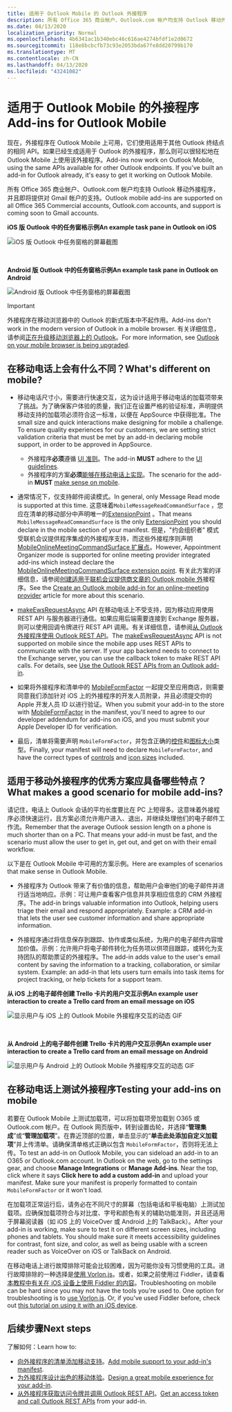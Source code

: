 ```yaml
---
title: 适用于 Outlook Mobile 的 Outlook 外接程序
description: 所有 Office 365 商业帐户、Outlook.com 帐户均支持 Outlook 移动外接程序，并且即将提供对 Gmail 帐户的支持。
ms.date: 04/13/2020
localization_priority: Normal
ms.openlocfilehash: 4b6341ac1b340ebc46c616ae4274bfdf1e2d0672
ms.sourcegitcommit: 118e8bcbcfb73c93e2053bda67fe8dd20799b170
ms.translationtype: MT
ms.contentlocale: zh-CN
ms.lasthandoff: 04/13/2020
ms.locfileid: "43241082"
---
```

# <a name="add-ins-for-outlook-mobile"></a><span data-ttu-id="91559-103">适用于 Outlook Mobile 的外接程序</span><span class="sxs-lookup"><span data-stu-id="91559-103">Add-ins for Outlook Mobile</span></span>

<span data-ttu-id="91559-p101">现在，外接程序在 Outlook Mobile 上可用，它们使用适用于其他 Outlook 终结点的相同 API。如果已经生成适用于 Outlook 的外接程序，那么则可以很轻松地在 Outlook Mobile 上使用该外接程序。</span><span class="sxs-lookup"><span data-stu-id="91559-p101">Add-ins now work on Outlook Mobile, using the same APIs available for other Outlook endpoints. If you've built an add-in for Outlook already, it's easy to get it working on Outlook Mobile.</span></span>

<span data-ttu-id="91559-106">所有 Office 365 商业帐户、Outlook.com 帐户均支持 Outlook 移动外接程序，并且即将提供对 Gmail 帐户的支持。</span><span class="sxs-lookup"><span data-stu-id="91559-106">Outlook mobile add-ins are supported on all Office 365 Commercial accounts, Outlook.com accounts, and support is coming soon to Gmail accounts.</span></span>

<span data-ttu-id="91559-107">**iOS 版 Outlook 中的任务窗格示例**</span><span class="sxs-lookup"><span data-stu-id="91559-107">**An example task pane in Outlook on iOS**</span></span>

![iOS 版 Outlook 中任务窗格的屏幕截图](../images/outlook-mobile-addin-taskpane.png)

<br/>

<span data-ttu-id="91559-109">**Android 版 Outlook 中的任务窗格示例**</span><span class="sxs-lookup"><span data-stu-id="91559-109">**An example task pane in Outlook on Android**</span></span>

![Android 版 Outlook 中任务窗格的屏幕截图](../images/outlook-mobile-addin-taskpane-android.png)

> [!IMPORTANT]
> <span data-ttu-id="91559-111">外接程序在移动浏览器中的 Outlook 的新式版本中不起作用。</span><span class="sxs-lookup"><span data-stu-id="91559-111">Add-ins don't work in the modern version of Outlook in a mobile browser.</span></span> <span data-ttu-id="91559-112">有关详细信息，请参阅[正在升级移动浏览器上的 Outlook](https://techcommunity.microsoft.com/t5/outlook-blog/outlook-on-your-mobile-browser-is-being-upgraded/ba-p/1125816)。</span><span class="sxs-lookup"><span data-stu-id="91559-112">For more information, see [Outlook on your mobile browser is being upgraded](https://techcommunity.microsoft.com/t5/outlook-blog/outlook-on-your-mobile-browser-is-being-upgraded/ba-p/1125816).</span></span>

## <a name="whats-different-on-mobile"></a><span data-ttu-id="91559-113">在移动电话上会有什么不同？</span><span class="sxs-lookup"><span data-stu-id="91559-113">What's different on mobile?</span></span>

- <span data-ttu-id="91559-p103">移动电话尺寸小，需要进行快速交互，这为设计适用于移动电话的加载项带来了挑战。为了确保客户体验的质量，我们正在设置严格的验证标准，声明提供移动支持的加载项必须符合这一标准，以便在 AppSource 中获得批准。</span><span class="sxs-lookup"><span data-stu-id="91559-p103">The small size and quick interactions make designing for mobile a challenge. To ensure quality experiences for our customers, we are setting strict validation criteria that must be met by an add-in declaring mobile support, in order to be approved in AppSource.</span></span>
    - <span data-ttu-id="91559-116">外接程序**必须**遵循 [UI 准则](outlook-addin-design.md)。</span><span class="sxs-lookup"><span data-stu-id="91559-116">The add-in **MUST** adhere to the [UI guidelines](outlook-addin-design.md).</span></span>
    - <span data-ttu-id="91559-117">外接程序的方案**必须**[能够在移动电话上实现](#what-makes-a-good-scenario-for-mobile-add-ins)。</span><span class="sxs-lookup"><span data-stu-id="91559-117">The scenario for the add-in **MUST** [make sense on mobile](#what-makes-a-good-scenario-for-mobile-add-ins).</span></span>

- <span data-ttu-id="91559-118">通常情况下，仅支持邮件阅读模式。</span><span class="sxs-lookup"><span data-stu-id="91559-118">In general, only Message Read mode is supported at this time.</span></span> <span data-ttu-id="91559-119">这意味着`MobileMessageReadCommandSurface` ，您应在清单的移动部分中声明唯一的[ExtensionPoint](../reference/manifest/extensionpoint.md#mobilemessagereadcommandsurface) 。</span><span class="sxs-lookup"><span data-stu-id="91559-119">That means `MobileMessageReadCommandSurface` is the only [ExtensionPoint](../reference/manifest/extensionpoint.md#mobilemessagereadcommandsurface) you should declare in the mobile section of your manifest.</span></span> <span data-ttu-id="91559-120">但是，"约会组织者" 模式受联机会议提供程序集成的外接程序支持，而这些外接程序则声明[MobileOnlineMeetingCommandSurface 扩展点](../reference/manifest/extensionpoint.md#mobileonlinemeetingcommandsurface-preview)。</span><span class="sxs-lookup"><span data-stu-id="91559-120">However, Appointment Organizer mode is supported for online meeting provider integrated add-ins which instead declare the [MobileOnlineMeetingCommandSurface extension point](../reference/manifest/extensionpoint.md#mobileonlinemeetingcommandsurface-preview).</span></span> <span data-ttu-id="91559-121">有关此方案的详细信息，请参阅[创建适用于联机会议提供商文章的 Outlook mobile 外](online-meeting.md)接程序。</span><span class="sxs-lookup"><span data-stu-id="91559-121">See the [Create an Outlook mobile add-in for an online-meeting provider](online-meeting.md) article for more about this scenario.</span></span>

- <span data-ttu-id="91559-p105">[makeEwsRequestAsync](../reference/objectmodel/preview-requirement-set/office.context.mailbox.md#methods) API 在移动电话上不受支持，因为移动应用使用 REST API 与服务器进行通信。如果应用后端需要连接到 Exchange 服务器，则可以使用回调令牌进行 REST API 调用。有关详细信息，请参阅[从 Outlook 外接程序使用 Outlook REST API](use-rest-api.md)。</span><span class="sxs-lookup"><span data-stu-id="91559-p105">The [makeEwsRequestAsync](../reference/objectmodel/preview-requirement-set/office.context.mailbox.md#methods) API is not supported on mobile since the mobile app uses REST APIs to communicate with the server. If your app backend needs to connect to the Exchange server, you can use the callback token to make REST API calls. For details, see [Use the Outlook REST APIs from an Outlook add-in](use-rest-api.md).</span></span>

- <span data-ttu-id="91559-125">如果将外接程序和清单中的 [MobileFormFactor](../reference/manifest/mobileformfactor.md) 一起提交至应用商店，则需要同意我们添加针对 iOS 上的外接程序的开发人员附录，并且必须提交你的 Apple 开发人员 ID 以进行验证。</span><span class="sxs-lookup"><span data-stu-id="91559-125">When you submit your add-in to the store with [MobileFormFactor](../reference/manifest/mobileformfactor.md) in the manifest, you'll need to agree to our developer addendum for add-ins on iOS, and you must submit your Apple Developer ID for verification.</span></span>

- <span data-ttu-id="91559-126">最后，清单将需要声明 `MobileFormFactor`，并包含正确的[控件](../reference/manifest/control.md)和[图标大小](../reference/manifest/icon.md)类型。</span><span class="sxs-lookup"><span data-stu-id="91559-126">Finally, your manifest will need to declare `MobileFormFactor`, and have the correct types of [controls](../reference/manifest/control.md) and [icon sizes](../reference/manifest/icon.md) included.</span></span>

## <a name="what-makes-a-good-scenario-for-mobile-add-ins"></a><span data-ttu-id="91559-127">适用于移动外接程序的优秀方案应具备哪些特点？</span><span class="sxs-lookup"><span data-stu-id="91559-127">What makes a good scenario for mobile add-ins?</span></span>

<span data-ttu-id="91559-p106">请记住，电话上 Outlook 会话的平均长度要比在 PC 上短得多。这意味着外接程序必须快速运行，且方案必须允许用户进入、退出，并继续处理他们的电子邮件工作流。</span><span class="sxs-lookup"><span data-stu-id="91559-p106">Remember that the average Outlook session length on a phone is much shorter than on a PC. That means your add-in must be fast, and the scenario must allow the user to get in, get out, and get on with their email workflow.</span></span>

<span data-ttu-id="91559-130">以下是在 Outlook Mobile 中可用的方案示例。</span><span class="sxs-lookup"><span data-stu-id="91559-130">Here are examples of scenarios that make sense in Outlook Mobile.</span></span>

- <span data-ttu-id="91559-p107">外接程序为 Outlook 带来了有价值的信息，帮助用户会审他们的电子邮件并进行适当地响应。示例：可让用户查看客户信息并共享相应信息的 CRM 外接程序。</span><span class="sxs-lookup"><span data-stu-id="91559-p107">The add-in brings valuable information into Outlook, helping users triage their email and respond appropriately. Example: a CRM add-in that lets the user see customer information and share appropriate information.</span></span>

- <span data-ttu-id="91559-p108">外接程序通过将信息保存到跟踪、协作或类似系统，为用户的电子邮件内容增加价值。示例：允许用户将电子邮件转化为任务项以供项目跟踪，或转化为支持团队的帮助票证的外接程序。</span><span class="sxs-lookup"><span data-stu-id="91559-p108">The add-in adds value to the user's email content by saving the information to a tracking, collaboration, or similar system. Example: an add-in that lets users turn emails into task items for project tracking, or help tickets for a support team.</span></span>

<span data-ttu-id="91559-135">**从 iOS 上的电子邮件创建 Trello 卡片的用户交互示例**</span><span class="sxs-lookup"><span data-stu-id="91559-135">**An example user interaction to create a Trello card from an email message on iOS**</span></span>

![显示用户与 iOS 上的 Outlook Mobile 外接程序交互的动态 GIF](../images/outlook-mobile-addin-interaction.gif)

<br/>

<span data-ttu-id="91559-137">**从 Android 上的电子邮件创建 Trello 卡片的用户交互示例**</span><span class="sxs-lookup"><span data-stu-id="91559-137">**An example user interaction to create a Trello card from an email message on Android**</span></span>

![显示用户与 Android 上的 Outlook Mobile 外接程序交互的动态 GIF](../images/outlook-mobile-addin-interaction-android.gif)

## <a name="testing-your-add-ins-on-mobile"></a><span data-ttu-id="91559-139">在移动电话上测试外接程序</span><span class="sxs-lookup"><span data-stu-id="91559-139">Testing your add-ins on mobile</span></span>

<span data-ttu-id="91559-p109">若要在 Outlook Mobile 上测试加载项，可以将加载项旁加载到 O365 或 Outlook.com 帐户。在 Outlook 网页版中，转到设置齿轮，并选择“**管理集成**”或“**管理加载项**”。在靠近顶部的位置，单击显示的“**单击此处添加自定义加载项**”并上传清单。请确保清单格式正确以包含 `MobileFormFactor`，否则将无法上传。</span><span class="sxs-lookup"><span data-stu-id="91559-p109">To test an add-in on Outlook Mobile, you can sideload an add-in to an O365 or Outlook.com account. In Outlook on the web, go to the settings gear, and choose **Manage Integrations** or **Manage Add-ins**. Near the top, click where it says **Click here to add a custom add-in** and upload your manifest. Make sure your manifest is properly formatted to contain `MobileFormFactor` or it won't load.</span></span>

<span data-ttu-id="91559-p110">在加载项正常运行后，请务必在不同尺寸的屏幕（包括电话和平板电脑）上测试加载项。应确保加载项符合与对比度、字号和颜色有关的辅助功能准则，并且还适用于屏幕阅读器（如 iOS 上的 VoiceOver 或 Android 上的 TalkBack）。</span><span class="sxs-lookup"><span data-stu-id="91559-p110">After your add-in is working, make sure to test it on different screen sizes, including phones and tablets. You should make sure it meets accessibility guidelines for contrast, font size, and color, as well as being usable with a screen reader such as VoiceOver on iOS or TalkBack on Android.</span></span>

<span data-ttu-id="91559-p111">在移动电话上进行故障排除可能会比较困难，因为可能你没有习惯使用的工具。进行故障排除的一种选择是[使用 Vorlon.js](../testing/debug-office-add-ins-on-ipad-and-mac.md)。或者，如果之前使用过 Fiddler，请查看[本教程中有关在 iOS 设备上使用 Fiddler 的内容](https://www.telerik.com/blogs/using-fiddler-with-apple-ios-devices)。</span><span class="sxs-lookup"><span data-stu-id="91559-p111">Troubleshooting on mobile can be hard since you may not have the tools you're used to. One option for troubleshooting is to [use Vorlon.js](../testing/debug-office-add-ins-on-ipad-and-mac.md). Or, if you've used Fiddler before, check out [this tutorial on using it with an iOS device](https://www.telerik.com/blogs/using-fiddler-with-apple-ios-devices).</span></span>

## <a name="next-steps"></a><span data-ttu-id="91559-148">后续步骤</span><span class="sxs-lookup"><span data-stu-id="91559-148">Next steps</span></span>

<span data-ttu-id="91559-149">了解如何：</span><span class="sxs-lookup"><span data-stu-id="91559-149">Learn how to:</span></span>

- <span data-ttu-id="91559-150">[向外接程序的清单添加移动支持](add-mobile-support.md)。</span><span class="sxs-lookup"><span data-stu-id="91559-150">[Add mobile support to your add-in's manifest](add-mobile-support.md).</span></span>
- <span data-ttu-id="91559-151">[为外接程序设计出色的移动体验](outlook-addin-design.md)。</span><span class="sxs-lookup"><span data-stu-id="91559-151">[Design a great mobile experience for your add-in](outlook-addin-design.md).</span></span>
- <span data-ttu-id="91559-152">[从外接程序获取访问令牌并调用 Outlook REST API](use-rest-api.md)。</span><span class="sxs-lookup"><span data-stu-id="91559-152">[Get an access token and call Outlook REST APIs](use-rest-api.md) from your add-in.</span></span>
